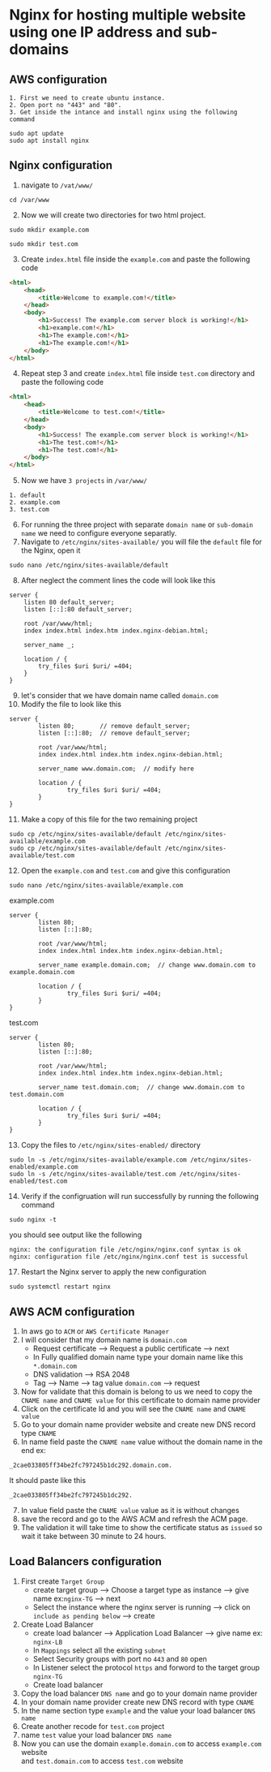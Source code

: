 # Nginx for hosting multiple website using one IP address and sub-domains
## AWS configuration
```
1. First we need to create ubuntu instance.
2. Open port no "443" and "80".
3. Get inside the intance and install nginx using the following command

sudo apt update
sudo apt install nginx
```
## Nginx configuration
1. navigate to `/vat/www/`
```
cd /var/www
```
2. Now we will create two directories for two html project.
```
sudo mkdir example.com
```
```
sudo mkdir test.com
```
3. Create `index.html` file inside the `example.com` and paste the following code
```html
<html>
    <head>
        <title>Welcome to example.com!</title>
    </head>
    <body>
        <h1>Success! The example.com server block is working!</h1>
        <h1>example.com!</h1>
        <h1>The example.com!</h1>
        <h1>The example.com!</h1>    
    </body>
</html>
```
4. Repeat step 3 and create `index.html` file inside `test.com` directory and paste the following code
```html
<html>
    <head>
        <title>Welcome to test.com!</title>
    </head>
    <body>
        <h1>Success! The example.com server block is working!</h1>
        <h1>The test.com!</h1>
        <h1>The test.com!</h1>    
    </body>
</html>
```
5. Now we have `3 projects` in `/var/www/`
```
1. default
2. example.com	
3. test.com
```
6. For running the three project with separate `domain name` or `sub-domain name` we need to configure everyone separatly.
7. Navigate to `/etc/nginx/sites-available/` you will file the `default` file for the Nginx, open it
```
sudo nano /etc/nginx/sites-available/default
```
8. After neglect the comment lines the code will look like this
```
server {
	listen 80 default_server;
	listen [::]:80 default_server;

	root /var/www/html;
	index index.html index.htm index.nginx-debian.html;

	server_name _;

	location / {
		try_files $uri $uri/ =404;
	}
}
```
9. let's consider that we have domain name called `domain.com`
10. Modify the file to look like this 
```
server {
        listen 80;       // remove default_server;
        listen [::]:80;  // remove default_server;

        root /var/www/html;
        index index.html index.htm index.nginx-debian.html;

        server_name www.domain.com;  // modify here

        location / {
                try_files $uri $uri/ =404;
        }
}
```
11. Make a copy of this file for the two remaining project
```
sudo cp /etc/nginx/sites-available/default /etc/nginx/sites-available/example.com
sudo cp /etc/nginx/sites-available/default /etc/nginx/sites-available/test.com
```
12. Open the `example.com` and `test.com` and give this configuration
```
sudo nano /etc/nginx/sites-available/example.com 
```
example.com
```
server {
        listen 80;       
        listen [::]:80;  

        root /var/www/html;
        index index.html index.htm index.nginx-debian.html;

        server_name example.domain.com;  // change www.domain.com to example.domain.com

        location / {
                try_files $uri $uri/ =404;
        }
}
```
test.com
```
server {
        listen 80;       
        listen [::]:80;  

        root /var/www/html;
        index index.html index.htm index.nginx-debian.html;

        server_name test.domain.com;  // change www.domain.com to test.domain.com

        location / {
                try_files $uri $uri/ =404;
        }
}
```
13. Copy the files to `/etc/nginx/sites-enabled/` directory
```
sudo ln -s /etc/nginx/sites-available/example.com /etc/nginx/sites-enabled/example.com
sudo ln -s /etc/nginx/sites-available/test.com /etc/nginx/sites-enabled/test.com
```
14. Verify if the configruation will run successfully by running the following command
```
sudo nginx -t
```
you should see output like the following
```
nginx: the configuration file /etc/nginx/nginx.conf syntax is ok
nginx: configuration file /etc/nginx/nginx.conf test is successful
```

17. Restart the Nginx server to apply the new configuration
```
sudo systemctl restart nginx
```
## AWS ACM configuration
1. In aws go to `ACM` or `AWS Certificate Manager`
2. I will consider that my domain name is `domain.com`
   - Request certificate --> Request a public certificate --> next
   - In Fully qualified domain name type your domain name like this `*.domain.com`
   - DNS validation --> RSA 2048
   - Tag --> Name --> tag value `domain.com` --> request
3. Now for validate that this domain is belong to us we need to copy the `CNAME name` and `CNAME value` for this certificate to domain name provider
4. Click on the certificate Id and you will see the `CNAME name` and `CNAME value`
5. Go to your domain name provider website and create new DNS record type `CNAME`
6. In name field paste the `CNAME name` value without the domain name in the end
ex:
```
_2cae033805ff34be2fc797245b1dc292.domain.com.  
```
It should paste like this
```
_2cae033805ff34be2fc797245b1dc292.
```
7. In value field paste the `CNAME value` value as it is without changes
8. save the record and go to the AWS ACM and refresh the ACM page.
9. The validation it will take time to show the certificate status as `issued` so wait it take between 30 minute to 24 hours. 
## Load Balancers configuration
1. First create `Target Group`
   - create target group --> Choose a target type as instance --> give name ex:`nginx-TG` --> next
   - Select the instance where the nginx server is running --> click on `include as pending below` --> create
2. Create Load Balancer
   - create load balancer --> Application Load Balancer --> give name ex: `nginx-LB`
   - In `Mappings` select all the existing `subnet`
   - Select Security groups with port no `443` and `80` open
   - In Listener select the protocol `https` and forword to the target group `nginx-TG`
   - Create load balancer
3. Copy the load balancer `DNS name` and go to your domain name provider
4. In your domain name provider create new DNS record with type `CNAME`
5. In the name section type `example` and the value your load balancer `DNS name` 
6. Create another recode for `test.com` project
7. name `test` value your load balancer `DNS name`
8. Now you can use the domain `example.domain.com` to access `example.com` website  
and `test.domain.com` to access `test.com` website
